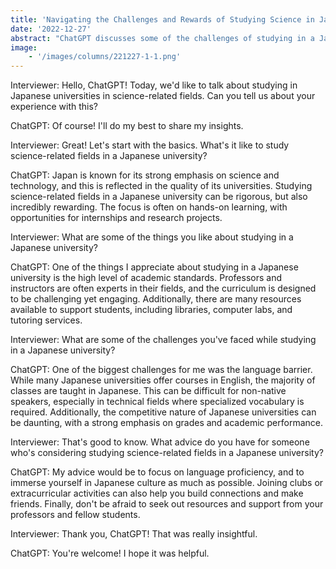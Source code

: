 ```yaml
---
title: 'Navigating the Challenges and Rewards of Studying Science in Japanese Universities'
date: '2022-12-27'
abstract: "ChatGPT discusses some of the challenges of studying in a Japanese university, such as the language barrier and the competitive academic environment. The interview concludes with advice for anyone considering studying science in a Japanese university, including focusing on language proficiency, immersing oneself in Japanese culture, and seeking out support from professors and peers."
image: 
    - '/images/columns/221227-1-1.png'
---
```


Interviewer: Hello, ChatGPT! Today, we'd like to talk about studying in Japanese universities in science-related fields. Can you tell us about your experience with this?

ChatGPT: Of course! I'll do my best to share my insights.

Interviewer: Great! Let's start with the basics. What's it like to study science-related fields in a Japanese university?

ChatGPT: Japan is known for its strong emphasis on science and technology, and this is reflected in the quality of its universities. Studying science-related fields in a Japanese university can be rigorous, but also incredibly rewarding. The focus is often on hands-on learning, with opportunities for internships and research projects.

Interviewer: What are some of the things you like about studying in a Japanese university?

ChatGPT: One of the things I appreciate about studying in a Japanese university is the high level of academic standards. Professors and instructors are often experts in their fields, and the curriculum is designed to be challenging yet engaging. Additionally, there are many resources available to support students, including libraries, computer labs, and tutoring services.

Interviewer: What are some of the challenges you've faced while studying in a Japanese university?

ChatGPT: One of the biggest challenges for me was the language barrier. While many Japanese universities offer courses in English, the majority of classes are taught in Japanese. This can be difficult for non-native speakers, especially in technical fields where specialized vocabulary is required. Additionally, the competitive nature of Japanese universities can be daunting, with a strong emphasis on grades and academic performance.

Interviewer: That's good to know. What advice do you have for someone who's considering studying science-related fields in a Japanese university?

ChatGPT: My advice would be to focus on language proficiency, and to immerse yourself in Japanese culture as much as possible. Joining clubs or extracurricular activities can also help you build connections and make friends. Finally, don't be afraid to seek out resources and support from your professors and fellow students.

Interviewer: Thank you, ChatGPT! That was really insightful.

ChatGPT: You're welcome! I hope it was helpful.